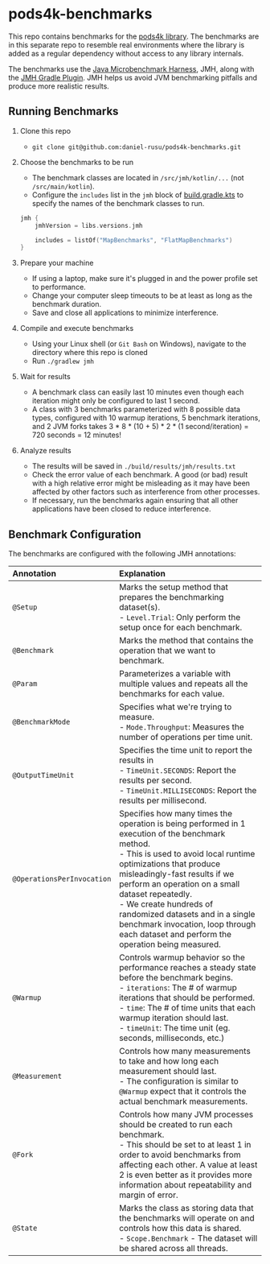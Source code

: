 # pods4k-benchmarks

This repo contains benchmarks for the [pods4k library](https://github.com/daniel-rusu/pods4k). The benchmarks are in
this separate repo to resemble real environments where the library is added as a regular dependency without access to
any library internals.

The benchmarks use the [Java Microbenchmark Harness](https://github.com/openjdk/jmh), JMH, along with
the [JMH Gradle Plugin](https://github.com/melix/jmh-gradle-plugin). JMH helps us avoid JVM benchmarking pitfalls
and produce more realistic results.

## Running Benchmarks

1. Clone this repo
    * `git clone git@github.com:daniel-rusu/pods4k-benchmarks.git`
2. Choose the benchmarks to be run
    * The benchmark classes are located in `/src/jmh/kotlin/...` (not `/src/main/kotlin`).
    * Configure the `includes` list in the `jmh` block of [build.gradle.kts](build.gradle.kts) to specify the names of
      the benchmark classes to run.

   ```kotlin
   jmh {
       jmhVersion = libs.versions.jmh
   
       includes = listOf("MapBenchmarks", "FlatMapBenchmarks")
   }
   ```
3. Prepare your machine
    * If using a laptop, make sure it's plugged in and the power profile set to performance.
    * Change your computer sleep timeouts to be at least as long as the benchmark duration.
    * Save and close all applications to minimize interference.
4. Compile and execute benchmarks
    * Using your Linux shell (or `Git Bash` on Windows), navigate to the directory where this repo is cloned
    * Run `./gradlew jmh`
5. Wait for results
    * A benchmark class can easily last 10 minutes even though each iteration might only be configured to last 1 second.
    * A class with 3 benchmarks parameterized with 8 possible data types, configured with 10 warmup iterations, 5
      benchmark iterations, and 2 JVM forks takes 3 * 8 * (10 + 5) * 2 * (1 second/iteration) = 720 seconds = 12
      minutes!
6. Analyze results
    * The results will be saved in `./build/results/jmh/results.txt`
    * Check the error value of each benchmark. A good (or bad) result with a high relative error might be misleading as
      it may have been affected by other factors such as interference from other processes.
    * If necessary, run the benchmarks again ensuring that all other applications have been closed to reduce
      interference.

## Benchmark Configuration

The benchmarks are configured with the following JMH annotations:

| Annotation                 | Explanation                                                                                                                                                                                                                                                                                                                                                                                                             |
|:---------------------------|:------------------------------------------------------------------------------------------------------------------------------------------------------------------------------------------------------------------------------------------------------------------------------------------------------------------------------------------------------------------------------------------------------------------------|
| `@Setup`                   | Marks the setup method that prepares the benchmarking dataset(s).<br/> - `Level.Trial`: Only perform the setup once for each benchmark.                                                                                                                                                                                                                                                                                 |
| `@Benchmark`               | Marks the method that contains the operation that we want to benchmark.                                                                                                                                                                                                                                                                                                                                                 |
| `@Param`                   | Parameterizes a variable with multiple values and repeats all the benchmarks for each value.                                                                                                                                                                                                                                                                                                                            |
| `@BenchmarkMode`           | Specifies what we're trying to measure. <br/> - `Mode.Throughput`: Measures the number of operations per time unit.                                                                                                                                                                                                                                                                                                     |
| `@OutputTimeUnit`          | Specifies the time unit to report the results in <br/> - `TimeUnit.SECONDS`: Report the results per second. <br/> - `TimeUnit.MILLISECONDS`: Report the results per millisecond.                                                                                                                                                                                                                                        |
| `@OperationsPerInvocation` | Specifies how many times the operation is being performed in 1 execution of the benchmark method. <br/> - This is used to avoid local runtime optimizations that produce misleadingly-fast results if we perform an operation on a small dataset repeatedly.<br/> - We create hundreds of randomized datasets and in a single benchmark invocation, loop through each dataset and perform the operation being measured. |
| `@Warmup`                  | Controls warmup behavior so the performance reaches a steady state before the benchmark begins.<br/> - `iterations`: The # of warmup iterations that should be performed. <br/> - `time`: The # of time units that each warmup iteration should last. <br/> - `timeUnit`: The time unit (eg. seconds, milliseconds, etc.)                                                                                               |
| `@Measurement`             | Controls how many measurements to take and how long each measurement should last.<br/> - The configuration is similar to `@Warmup` expect that it controls the actual benchmark measurements.                                                                                                                                                                                                                           |
| `@Fork`                    | Controls how many JVM processes should be created to run each benchmark. <br/> - This should be set to at least 1 in order to avoid benchmarks from affecting each other. A value at least 2 is even better as it provides more information about repeatability and margin of error.                                                                                                                                    |
| `@State`                   | Marks the class as storing data that the benchmarks will operate on and controls how this data is shared. <br/> - `Scope.Benchmark` - The dataset will be shared across all threads.                                                                                                                                                                                                                                    |
